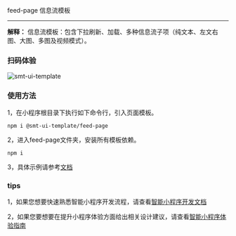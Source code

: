 feed-page 信息流模板
***

**解释：** 信息流模板：包含下拉刷新、加载、多种信息流子项（纯文本、左文右图、大图、多图及视频模式）。

### 扫码体验
![smt-ui-template](https://b.bdstatic.com/miniapp/assets/images/doc_demo/smt-feed-page.png)


###  使用方法
1，在小程序根目录下执行如下命令行，引入页面模板。
```
npm i @smt-ui-template/feed-page
```
2，进入feed-page文件夹，安装所有模板依赖。
```
npm i
```
3，具体示例请参考[文档](https://smartprogram.baidu.com/docs/develop/extended/template/smt-feed-page/)

### tips
1，如果您想要快速熟悉智能小程序开发流程，请查看[智能小程序开发文档](https://smartprogram.baidu.com/docs/develop/fuctionlist/list/)

2，如果您要想要在提升小程序体验方面给出相关设计建议，请查看[智能小程序体验指南](https://smartprogram.baidu.com/docs/design/overview/introduction/)

